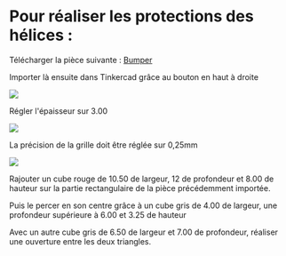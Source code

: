 # **Pour réaliser les protections des hélices :**

Télécharger la pièce suivante : [Bumper](Bumper.svg)

Importer là ensuite dans Tinkercad grâce au bouton en haut à droite

![](Gifs2/01.gif)

Régler l'épaisseur sur 3.00

![](Gifs2/02.gif)

La précision de la grille doit être réglée sur 0,25mm

![](Gifs/03-3.gif)

Rajouter un cube rouge de 10.50 de largeur, 12 de profondeur et 8.00 de hauteur sur la partie rectangulaire de la pièce précédemment importée.

Puis le percer en son centre grâce à un cube gris de 4.00 de largeur, une profondeur supérieure à 6.00 et 3.25 de hauteur

Avec un autre cube gris de 6.50 de largeur et 7.00 de profondeur, réaliser une ouverture entre les deux triangles.
